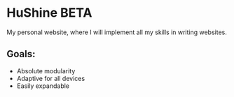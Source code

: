 # HuShine BETA
My personal website, where I will implement all my skills in writing websites.
## Goals:
* Absolute modularity
* Adaptive for all devices
* Easily expandable
